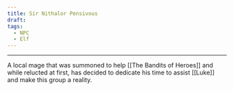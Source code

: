 ```yaml
---
title: Sir Nithalor Pensivous
draft: 
tags:
  - NPC
  - Elf
---
```


___

A local mage that was summoned to help [[The Bandits of Heroes]] and while relucted at first, has decided to dedicate his time to assist [[Luke]] and make this group a reality.